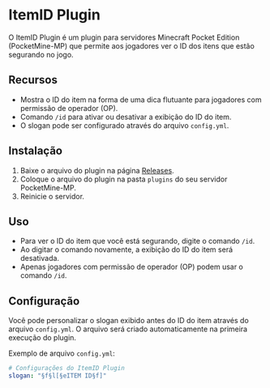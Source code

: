 # ItemID Plugin

O ItemID Plugin é um plugin para servidores Minecraft Pocket Edition (PocketMine-MP) que permite aos jogadores ver o ID dos itens que estão segurando no jogo.

## Recursos

- Mostra o ID do item na forma de uma dica flutuante para jogadores com permissão de operador (OP).
- Comando `/id` para ativar ou desativar a exibição do ID do item.
- O slogan pode ser configurado através do arquivo `config.yml`.

## Instalação

1. Baixe o arquivo do plugin na página [Releases](link_para_as_releases).
2. Coloque o arquivo do plugin na pasta `plugins` do seu servidor PocketMine-MP.
3. Reinicie o servidor.

## Uso

- Para ver o ID do item que você está segurando, digite o comando `/id`.
- Ao digitar o comando novamente, a exibição do ID do item será desativada.
- Apenas jogadores com permissão de operador (OP) podem usar o comando `/id`.

## Configuração

Você pode personalizar o slogan exibido antes do ID do item através do arquivo `config.yml`. O arquivo será criado automaticamente na primeira execução do plugin.

Exemplo de arquivo `config.yml`:

```yaml
# Configurações do ItemID Plugin
slogan: "§f§l[§eITEM ID§f]"
